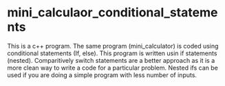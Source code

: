 # mini_calculaor_conditional_statements
This is a c++ program.
The same program (mini_calculator) is coded using conditional statements (If, else).
This program is written usin if statements (nested).
Comparitively switch statements are a better approach as it is a more clean way to write a code for a particular problem.
Nested ifs can be used if you are doing a simple program with less number of inputs.

